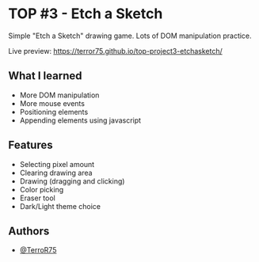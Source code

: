 # TOP #3 - Etch a Sketch

Simple "Etch a Sketch" drawing game. Lots of DOM manipulation practice.

Live preview: https://terror75.github.io/top-project3-etchasketch/

## What I learned

- More DOM manipulation
- More mouse events
- Positioning elements
- Appending elements using javascript

## Features

- Selecting pixel amount
- Clearing drawing area
- Drawing (dragging and clicking)
- Color picking
- Eraser tool
- Dark/Light theme choice

## Authors

- [@TerroR75](https://github.com/TerroR75)
